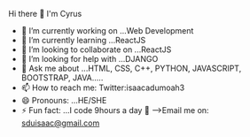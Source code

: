  Hi there 👋 I'm Cyrus


- 🔭 I’m currently working on ...Web Development
- 🌱 I’m currently learning ...ReactJS
- 👯 I’m looking to collaborate on ...ReactJS
- 🤔 I’m looking for help with ...DJANGO
- 💬 Ask me about ...HTML, CSS, C++, PYTHON, JAVASCRIPT, BOOTSTRAP, JAVA.....
- 📫 How to reach me: Twitter:isaacadumoah3
- 😄 Pronouns: ...HE/SHE
- ⚡ Fun fact: ...I code 9hours a day 👀
-->Email me on: sduisaac@gmail.com
